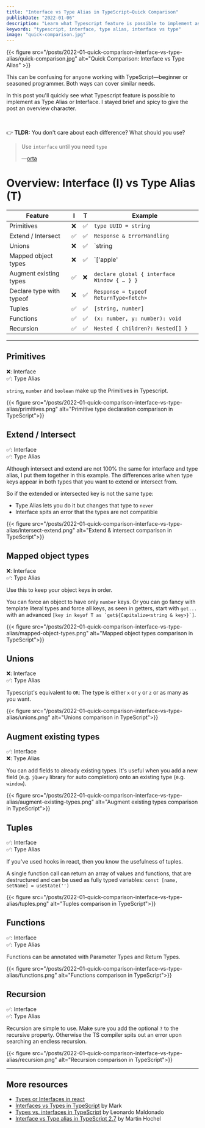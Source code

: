 ```yaml
---
title: "Interface vs Type Alias in TypeScript—Quick Comparison"
publishDate: "2022-01-06"
description: "Learn what Typescript feature is possible to implement as Type Alias or Interface and how do they compare."
keywords: "typescript, interface, type alias, interface vs type"
image: "quick-comparison.jpg"
---
```


{{< figure src="/posts/2022-01-quick-comparison-interface-vs-type-alias/quick-comparison.jpg" alt="Quick Comparison: Interface vs Type Alias" >}}

This can be confusing for anyone working with TypeScript—beginner or seasoned programmer. Both ways can cover similar needs.

In this post you'll quickly see what Typescript feature is possible to implement as Type Alias or Interface. I stayed brief and spicy to give the post an overview character.

<br>

👉 **TLDR:** You don't care about each difference? What should you use?

> Use `interface` until you need `type`
> 
> —[orta](https://twitter.com/orta/status/1356129195835973632)

# Overview: Interface (I) vs Type Alias (T)

| Feature | I | T | Example |
|---|---|---|---|
| Primitives | ❌ | ✅  | `type UUID = string` |
| Extend / Intersect | ✅ | ✅ | `Response & ErrorHandling` |
| Unions | ❌ | ✅ | `string | number` |
| Mapped object types  | ❌ | ✅ | `['apple' | 'orange']: number` |
| Augment existing types | ✅ | ❌ | `declare global { interface Window { … } }` |
| Declare type with typeof | ❌ | ✅ | `Response = typeof ReturnType<fetch>` |
| Tuples | ✅ | ✅ | `[string, number]` |
| Functions | ✅ | ✅ | `(x: number, y: number): void` |
| Recursion | ✅ | ✅ | `Nested { children?: Nested[] }` |

---

## Primitives

❌: Interface<br>
✅: Type Alias

`string`, `number` and `boolean` make up the Primitives in Typescript.

{{< figure src="/posts/2022-01-quick-comparison-interface-vs-type-alias/primitives.png" alt="Primitive type declaration comparison in TypeScript">}}

## Extend / Intersect

✅: Interface<br>
✅: Type Alias

Although intersect and extend are not 100% the same for interface and type alias, I put them together in this example. The differences arise when type keys appear in both types that you want to extend or intersect from.

So if the extended or intersected key is not the same type:
- Type Alias lets you do it but changes that type to `never`
- Interface spits an error that the types are not compatible

{{< figure src="/posts/2022-01-quick-comparison-interface-vs-type-alias/intersect-extend.png" alt="Extend & intersect comparison in TypeScript">}}

## Mapped object types

❌: Interface<br>
✅: Type Alias

Use this to keep your object keys in order. 

You can force an object to have only `number` keys. Or you can go fancy with template literal types and force all keys, as seen in getters, start with `get...` with an advanced ``[key in keyof T as `get${Capitalize<string & key>}`]``.

{{< figure src="/posts/2022-01-quick-comparison-interface-vs-type-alias/mapped-object-types.png" alt="Mapped object types comparison in TypeScript">}}

## Unions

❌: Interface<br>
✅: Type Alias

Typescript's equivalent to `OR`: The type is either `x` or `y` or `z` or as many as you want.

{{< figure src="/posts/2022-01-quick-comparison-interface-vs-type-alias/unions.png" alt="Unions comparison in TypeScript">}}

## Augment existing types

✅: Interface<br>
❌: Type Alias

You can add fields to already existing types. It's useful when you add a new field (e.g. `jQuery` library for auto completion) onto an existing type (e.g. `window`).

{{< figure src="/posts/2022-01-quick-comparison-interface-vs-type-alias/augment-existing-types.png" alt="Augment existing types comparison in TypeScript">}}

## Tuples

✅: Interface<br>
✅: Type Alias

If you've used hooks in react, then you know the usefulness of tuples. 

A single function call can return an array of values and functions, that are destructured and can be used as fully typed variables: `const [name, setName] = useState('')`

{{< figure src="/posts/2022-01-quick-comparison-interface-vs-type-alias/tuples.png" alt="Tuples comparison in TypeScript">}}

## Functions

✅: Interface<br>
✅: Type Alias

Functions can be annotated with Parameter Types and Return Types.

{{< figure src="/posts/2022-01-quick-comparison-interface-vs-type-alias/functions.png" alt="Functions comparison in TypeScript">}}

## Recursion

✅: Interface<br>
✅: Type Alias

Recursion are simple to use. Make sure you add the optional `?` to the recursive property. Otherwise the TS compiler spits out an error upon searching an endless recursion.

{{< figure src="/posts/2022-01-quick-comparison-interface-vs-type-alias/recursion.png" alt="Recursion comparison in TypeScript">}}

---

## More resources

- [Types or Interfaces in react](https://github.com/typescript-cheatsheets/react#types-or-interfaces)
- [Interfaces vs Types in TypeScript](https://stackoverflow.com/a/65948871/825444) by Mark
- [Types vs. interfaces in TypeScript](https://blog.logrocket.com/types-vs-interfaces-in-typescript/) by Leonardo Maldonado
- [Interface vs Type alias in TypeScript 2.7](https://medium.com/@martin_hotell/interface-vs-type-alias-in-typescript-2-7-2a8f1777af4c) by Martin Hochel
